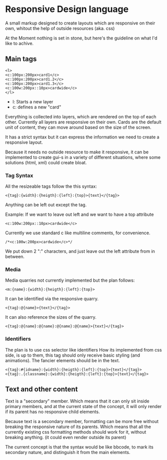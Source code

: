# Responsive Design language

A small markup designed to create layouts which are responsive on their own, whitout the help of outside resources (aka. css)

At the Moment nothing is set in stone, but here's the guideline on what I'd like to achive. 

## Main tags

```
<l>
<c:100px:200px>card1</c>
<c:100px:200px>card1.2</c>
<c:100px:200px>card1.3</c>
<c:100w:200px::10px>cardwide</c>
</l>
```
* l: Starts a new layer
* c: defines a new "card"

Everything is collected into layers, which are rendered on the top of each other. Currently all layers are responsive on their own.
Cards are the default unit of content, they can move around based on the size of the screen.

It has a strict syntax but it can express the information we need to create a responsive layout.

Because it needs no outside resource to make it responsive, it can be implemented to create gui-s in a variety of different situations,
where some solutions (html, xml) could create bloat.

### Tag Syntax

All the resizeable tags follow the this syntax:
```
<{tag}:{width}:{heigth}:{left}:{top}>{text}</{tag}>
```
Anything can be left out except the tag.

Example:
If we want to leave out left and we want to have a top attribute

```
<c:100w:200px::10px>cardwide</c>
```

Currently we use standard c like multiline comments, for convenience.

```
/*<c:100w:200px>cardwide</c>*/ 
```
We put down 2 ":" characters, and just leave out the left attribute from in between.

### Media

Media quarries not currently implemented but the plan follows:

```
<m:{name}:{width}:{heigth}:{left}:{top}>
```
It can be identified via the responsive quarry.
```
<{tag}:@{name}>{text}</{tag}>
```
It can also reference the sizes of the quarry.
```
<{tag}:@{name}:@{name}:@{name}:@{name}>{text}</{tag}>
```

### Identifiers

The plan is to use css selector like identifiers
How its implemented from css side, is up to them, this tag should only receive basic styling (and animations).
The fancier elements should be in the text.
```
<{tag}:#{idname}:{width}:{heigth}:{left}:{top}>{text}</{tag}>
<{tag}:.{classname}:{width}:{heigth}:{left}:{top}>{text}</{tag}>
```



## Text and other content

Text is a "secondary" member. 
Which means that it can only sit inside primary members, and at the current state of the concept,
it will only render if its parent has no responsive child elements.

Because text is a secondary member, formatting can be more free without breaking the responsive nature of its parents. 
Which means that all the currently existing css formatting methods should work for it, without breaking anything.
(it could even render outside its parent)

The current concept is that the syntax would be like bbcode, to mark its secondary nature, and distinguish it from the main elements.
